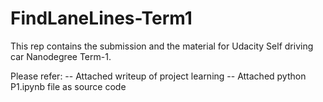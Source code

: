 # FindLaneLines-Term1
This rep contains the submission and the material for Udacity Self driving car Nanodegree Term-1.

Please refer:
 -- Attached writeup of project learning
 -- Attached python P1.ipynb file as source code
